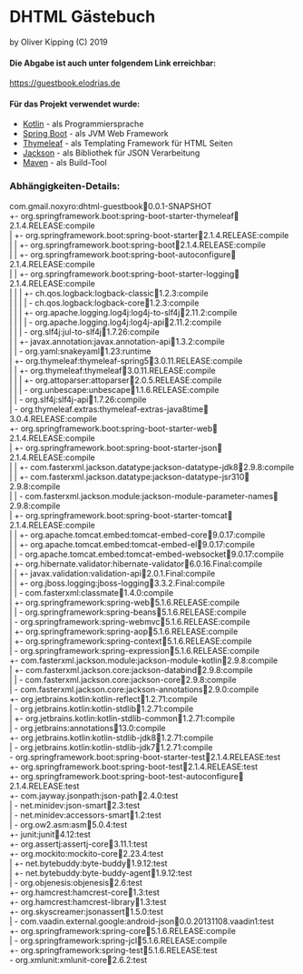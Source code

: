 # DHTML Gästebuch
by Oliver Kipping (C) 2019

#### Die Abgabe ist auch unter folgendem Link erreichbar:

https://guestbook.elodrias.de


#### Für das Projekt verwendet wurde:

- [Kotlin](https://kotlinlang.org/) - als Programmiersprache
- [Spring Boot](https://spring.io/projects/spring-boot) - als JVM Web Framework
- [Thymeleaf](https://www.thymeleaf.org/) - als Templating Framework für HTML Seiten
- [Jackson](https://github.com/FasterXML/jackson) - als Bibliothek für JSON Verarbeitung
- [Maven](https://maven.apache.org/) - als Build-Tool


### Abhängigkeiten-Details:
com.gmail.noxyro:dhtml-guestbook:jar:0.0.1-SNAPSHOT  
+- org.springframework.boot:spring-boot-starter-thymeleaf:jar:2.1.4.RELEASE:compile  
|  +- org.springframework.boot:spring-boot-starter:jar:2.1.4.RELEASE:compile  
|  |  +- org.springframework.boot:spring-boot:jar:2.1.4.RELEASE:compile  
|  |  +- org.springframework.boot:spring-boot-autoconfigure:jar:2.1.4.RELEASE:compile  
|  |  +- org.springframework.boot:spring-boot-starter-logging:jar:2.1.4.RELEASE:compile  
|  |  |  +- ch.qos.logback:logback-classic:jar:1.2.3:compile  
|  |  |  |  \- ch.qos.logback:logback-core:jar:1.2.3:compile  
|  |  |  +- org.apache.logging.log4j:log4j-to-slf4j:jar:2.11.2:compile  
|  |  |  |  \- org.apache.logging.log4j:log4j-api:jar:2.11.2:compile  
|  |  |  \- org.slf4j:jul-to-slf4j:jar:1.7.26:compile  
|  |  +- javax.annotation:javax.annotation-api:jar:1.3.2:compile  
|  |  \- org.yaml:snakeyaml:jar:1.23:runtime  
|  +- org.thymeleaf:thymeleaf-spring5:jar:3.0.11.RELEASE:compile  
|  |  +- org.thymeleaf:thymeleaf:jar:3.0.11.RELEASE:compile  
|  |  |  +- org.attoparser:attoparser:jar:2.0.5.RELEASE:compile  
|  |  |  \- org.unbescape:unbescape:jar:1.1.6.RELEASE:compile  
|  |  \- org.slf4j:slf4j-api:jar:1.7.26:compile  
|  \- org.thymeleaf.extras:thymeleaf-extras-java8time:jar:3.0.4.RELEASE:compile  
+- org.springframework.boot:spring-boot-starter-web:jar:2.1.4.RELEASE:compile  
|  +- org.springframework.boot:spring-boot-starter-json:jar:2.1.4.RELEASE:compile  
|  |  +- com.fasterxml.jackson.datatype:jackson-datatype-jdk8:jar:2.9.8:compile  
|  |  +- com.fasterxml.jackson.datatype:jackson-datatype-jsr310:jar:2.9.8:compile  
|  |  \- com.fasterxml.jackson.module:jackson-module-parameter-names:jar:2.9.8:compile  
|  +- org.springframework.boot:spring-boot-starter-tomcat:jar:2.1.4.RELEASE:compile  
|  |  +- org.apache.tomcat.embed:tomcat-embed-core:jar:9.0.17:compile  
|  |  +- org.apache.tomcat.embed:tomcat-embed-el:jar:9.0.17:compile  
|  |  \- org.apache.tomcat.embed:tomcat-embed-websocket:jar:9.0.17:compile  
|  +- org.hibernate.validator:hibernate-validator:jar:6.0.16.Final:compile  
|  |  +- javax.validation:validation-api:jar:2.0.1.Final:compile  
|  |  +- org.jboss.logging:jboss-logging:jar:3.3.2.Final:compile  
|  |  \- com.fasterxml:classmate:jar:1.4.0:compile  
|  +- org.springframework:spring-web:jar:5.1.6.RELEASE:compile  
|  |  \- org.springframework:spring-beans:jar:5.1.6.RELEASE:compile  
|  \- org.springframework:spring-webmvc:jar:5.1.6.RELEASE:compile  
|     +- org.springframework:spring-aop:jar:5.1.6.RELEASE:compile  
|     +- org.springframework:spring-context:jar:5.1.6.RELEASE:compile  
|     \- org.springframework:spring-expression:jar:5.1.6.RELEASE:compile  
+- com.fasterxml.jackson.module:jackson-module-kotlin:jar:2.9.8:compile  
|  +- com.fasterxml.jackson.core:jackson-databind:jar:2.9.8:compile  
|  |  \- com.fasterxml.jackson.core:jackson-core:jar:2.9.8:compile  
|  \- com.fasterxml.jackson.core:jackson-annotations:jar:2.9.0:compile  
+- org.jetbrains.kotlin:kotlin-reflect:jar:1.2.71:compile  
|  \- org.jetbrains.kotlin:kotlin-stdlib:jar:1.2.71:compile  
|     +- org.jetbrains.kotlin:kotlin-stdlib-common:jar:1.2.71:compile  
|     \- org.jetbrains:annotations:jar:13.0:compile  
+- org.jetbrains.kotlin:kotlin-stdlib-jdk8:jar:1.2.71:compile  
|  \- org.jetbrains.kotlin:kotlin-stdlib-jdk7:jar:1.2.71:compile  
\- org.springframework.boot:spring-boot-starter-test:jar:2.1.4.RELEASE:test  
   +- org.springframework.boot:spring-boot-test:jar:2.1.4.RELEASE:test  
   +- org.springframework.boot:spring-boot-test-autoconfigure:jar:2.1.4.RELEASE:test  
   +- com.jayway.jsonpath:json-path:jar:2.4.0:test  
   |  \- net.minidev:json-smart:jar:2.3:test  
   |     \- net.minidev:accessors-smart:jar:1.2:test  
   |        \- org.ow2.asm:asm:jar:5.0.4:test  
   +- junit:junit:jar:4.12:test  
   +- org.assertj:assertj-core:jar:3.11.1:test  
   +- org.mockito:mockito-core:jar:2.23.4:test  
   |  +- net.bytebuddy:byte-buddy:jar:1.9.12:test  
   |  +- net.bytebuddy:byte-buddy-agent:jar:1.9.12:test  
   |  \- org.objenesis:objenesis:jar:2.6:test  
   +- org.hamcrest:hamcrest-core:jar:1.3:test  
   +- org.hamcrest:hamcrest-library:jar:1.3:test  
   +- org.skyscreamer:jsonassert:jar:1.5.0:test  
   |  \- com.vaadin.external.google:android-json:jar:0.0.20131108.vaadin1:test  
   +- org.springframework:spring-core:jar:5.1.6.RELEASE:compile  
   |  \- org.springframework:spring-jcl:jar:5.1.6.RELEASE:compile  
   +- org.springframework:spring-test:jar:5.1.6.RELEASE:test  
   \- org.xmlunit:xmlunit-core:jar:2.6.2:test  
